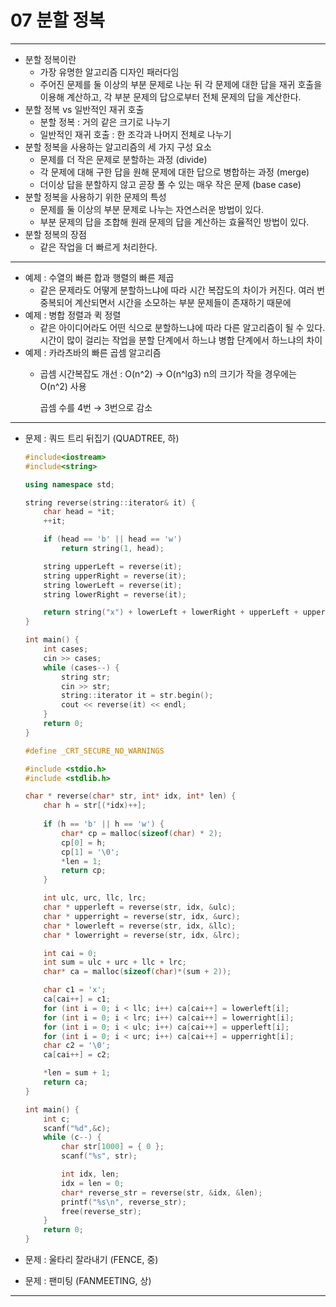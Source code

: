 # 07 분할 정복

---

- 분할 정복이란
    - 가장 유명한 알고리즘 디자인 패러다임
    - 주어진 문제를 둘 이상의 부분 문제로 나눈 뒤 각 문제에 대한 답을 재귀 호출을 이용해 계산하고, 각 부분 문제의 답으로부터 전체 문제의 답을 계산한다.
- 분할 정복 vs 일반적인 재귀 호출
    - 분할 정복 : 거의 같은 크기로 나누기
    - 일반적인 재귀 호출 : 한 조각과 나머지 전체로 나누기
- 분할 정복을 사용하는 알고리즘의 세 가지 구성 요소
    - 문제를 더 작은 문제로 분할하는 과정 (divide)
    - 각 문제에 대해 구한 답을 원해 문제에 대한 답으로 병합하는 과정 (merge)
    - 더이상 답을 분할하지 않고 곧장 풀 수 있는 매우 작은 문제 (base case)
- 분할 정복을 사용하기 위한 문제의 특성
    - 문제를 둘 이상의 부분 문제로 나누는 자연스러운 방법이 있다.
    - 부분 문제의 답을 조합해 원래 문제의 답을 계산하는 효율적인 방법이 있다.
- 분할 정복의 장점
    - 같은 작업을 더 빠르게 처리한다.

---

- 예제 : 수열의 빠른 합과 행렬의 빠른 제곱
    - 같은 문제라도 어떻게 분할하느냐에 따라 시간 복잡도의 차이가 커진다.
    여러 번 중복되어 계산되면서 시간을 소모하는 부분 문제들이 존재하기 때문에
- 예제 : 병합 정렬과 퀵 정렬
    - 같은 아이디어라도 어떤 식으로 분할하느냐에 따라 다른 알고리즘이 될 수 있다.
    시간이 많이 걸리는 작업을 분할 단계에서 하느냐 병합 단계에서 하느냐의 차이
- 예제 : 카라츠바의 빠른 곱셈 알고리즘
    - 곱셈 시간복잡도 개선 : O(n^2) → O(n^lg3) n의 크기가 작을 경우에는 O(n^2) 사용
        
        곱셈 수를 4번 → 3번으로 감소
        

---

- 문제 : 쿼드 트리 뒤집기 (QUADTREE, 하)
    
    ```cpp
    #include<iostream>
    #include<string>
    
    using namespace std;
    
    string reverse(string::iterator& it) {
    	char head = *it;
    	++it;
    
    	if (head == 'b' || head == 'w')
    		return string(1, head);
    
    	string upperLeft = reverse(it);
    	string upperRight = reverse(it);
    	string lowerLeft = reverse(it);
    	string lowerRight = reverse(it);
    
    	return string("x") + lowerLeft + lowerRight + upperLeft + upperRight;
    }
    
    int main() {
    	int cases;
    	cin >> cases;
    	while (cases--) {
    		string str;
    		cin >> str;
    		string::iterator it = str.begin();
    		cout << reverse(it) << endl;
    	}
    	return 0;
    }
    ```
    
    ```c
    #define _CRT_SECURE_NO_WARNINGS
    
    #include <stdio.h>
    #include <stdlib.h>
    
    char * reverse(char* str, int* idx, int* len) {
    	char h = str[(*idx)++];
    	
    	if (h == 'b' || h == 'w') {
    		char* cp = malloc(sizeof(char) * 2);
    		cp[0] = h;
    		cp[1] = '\0';
    		*len = 1;
    		return cp;
    	}
    
    	int ulc, urc, llc, lrc;
    	char * upperleft = reverse(str, idx, &ulc);
    	char * upperright = reverse(str, idx, &urc);
    	char * lowerleft = reverse(str, idx, &llc);
    	char * lowerright = reverse(str, idx, &lrc);
    
    	int cai = 0;
    	int sum = ulc + urc + llc + lrc;
    	char* ca = malloc(sizeof(char)*(sum + 2));
    
    	char c1 = 'x';
    	ca[cai++] = c1;
    	for (int i = 0; i < llc; i++) ca[cai++] = lowerleft[i];
    	for (int i = 0; i < lrc; i++) ca[cai++] = lowerright[i];
    	for (int i = 0; i < ulc; i++) ca[cai++] = upperleft[i];
    	for (int i = 0; i < urc; i++) ca[cai++] = upperright[i];
    	char c2 = '\0';
    	ca[cai++] = c2;
    
    	*len = sum + 1;
    	return ca;
    }
    
    int main() {
    	int c;
    	scanf("%d",&c);
    	while (c--) {
    		char str[1000] = { 0 };
    		scanf("%s", str);
    
    		int idx, len;
    		idx = len = 0;
    		char* reverse_str = reverse(str, &idx, &len);
    		printf("%s\n", reverse_str);
    		free(reverse_str);
    	}
    	return 0;
    }
    ```
    
- 문제 : 울타리 잘라내기 (FENCE, 중)
- 문제 : 팬미팅 (FANMEETING, 상)

---
